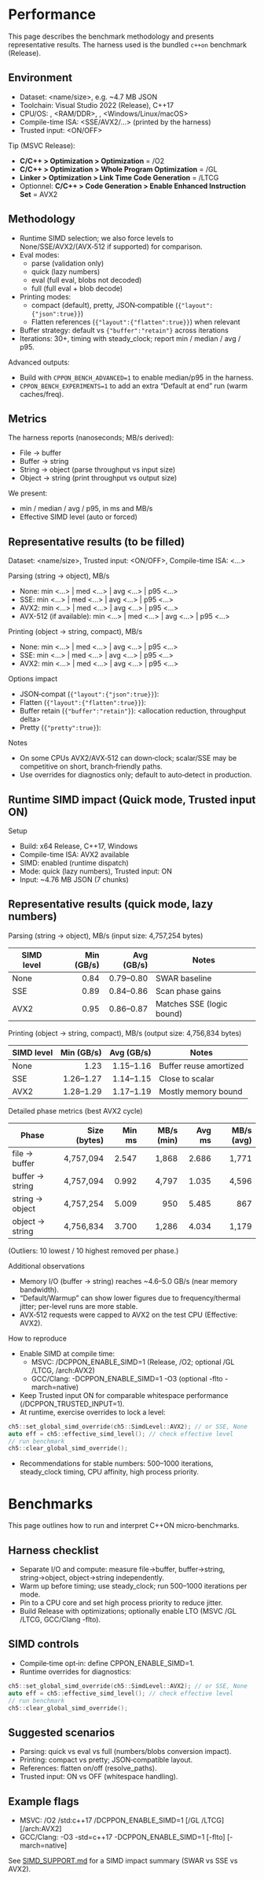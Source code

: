 # Performance

This page describes the benchmark methodology and presents representative results. The harness used is the bundled `c++on` benchmark (Release).

## Environment

- Dataset: <name/size>, e.g. ~4.7 MB JSON
- Toolchain: Visual Studio 2022 (Release), C++17
- CPU/OS: <CPU model>, <RAM/DDR>, <Storage>, <Windows/Linux/macOS>
- Compile-time ISA: <SSE/AVX2/...> (printed by the harness)
- Trusted input: <ON/OFF>

Tip (MSVC Release):
- __C/C++ > Optimization > Optimization__ = /O2
- __C/C++ > Optimization > Whole Program Optimization__ = /GL
- __Linker > Optimization > Link Time Code Generation__ = /LTCG
- Optionnel: __C/C++ > Code Generation > Enable Enhanced Instruction Set__ = AVX2

## Methodology

- Runtime SIMD selection; we also force levels to None/SSE/AVX2/(AVX‑512 if supported) for comparison.
- Eval modes:
  - parse (validation only)
  - quick (lazy numbers)
  - eval (full eval, blobs not decoded)
  - full (full eval + blob decode)
- Printing modes:
  - compact (default), pretty, JSON‑compatible (`{"layout":{"json":true}}`)
  - Flatten references (`{"layout":{"flatten":true}}`) when relevant
- Buffer strategy: default vs `{"buffer":"retain"}` across iterations
- Iterations: 30+, timing with steady_clock; report min / median / avg / p95.

Advanced outputs:
- Build with `CPPON_BENCH_ADVANCED=1` to enable median/p95 in the harness.
- `CPPON_BENCH_EXPERIMENTS=1` to add an extra “Default at end” run (warm caches/freq).

## Metrics

The harness reports (nanoseconds; MB/s derived):
- File → buffer
- Buffer → string
- String → object (parse throughput vs input size)
- Object → string (print throughput vs output size)

We present:
- min / median / avg / p95, in ms and MB/s
- Effective SIMD level (auto or forced)

## Representative results (to be filled)

Dataset: <name/size>, Trusted input: <ON/OFF>, Compile-time ISA: <...>

Parsing (string → object), MB/s
- None:   min <...> | med <...> | avg <...> | p95 <...>
- SSE:    min <...> | med <...> | avg <...> | p95 <...>
- AVX2:   min <...> | med <...> | avg <...> | p95 <...>
- AVX-512 (if available):   min <...> | med <...> | avg <...> | p95 <...>

Printing (object → string, compact), MB/s
- None:   min <...> | med <...> | avg <...> | p95 <...>
- SSE:    min <...> | med <...> | avg <...> | p95 <...>
- AVX2:   min <...> | med <...> | avg <...> | p95 <...>

Options impact
- JSON‑compat (`{"layout":{"json":true}}`): <delta vs compact>
- Flatten (`{"layout":{"flatten":true}}`): <delta when references present>
- Buffer retain (`{"buffer":"retain"}`): <allocation reduction, throughput delta>
- Pretty (`{"pretty":true}`): <delta vs compact>

Notes
- On some CPUs AVX2/AVX‑512 can down‑clock; scalar/SSE may be competitive on short, branch‑friendly paths.
- Use overrides for diagnostics only; default to auto‑detect in production.
## Runtime SIMD impact (Quick mode, Trusted input ON)

Setup
- Build: x64 Release, C++17, Windows
- Compile-time ISA: AVX2 available
- SIMD: enabled (runtime dispatch)
- Mode: quick (lazy numbers), Trusted input: ON
- Input: ~4.76 MB JSON (7 chunks)

## Representative results (quick mode, lazy numbers)

Parsing (string → object), MB/s (input size: 4,757,254 bytes)

| SIMD level | Min (GB/s) | Avg (GB/s) | Notes |
|------------|-----------:|-----------:|-------|
| None       | 0.84       | 0.79–0.80  | SWAR baseline |
| SSE        | 0.89       | 0.84–0.86  | Scan phase gains |
| AVX2       | 0.95       | 0.86–0.87  | Matches SSE (logic bound) |

Printing (object → string, compact), MB/s (output size: 4,756,834 bytes)

| SIMD level | Min (GB/s) | Avg (GB/s) | Notes |
|------------|-----------:|-----------:|-------|
| None       | 1.23       | 1.15–1.16  | Buffer reuse amortized |
| SSE        | 1.26–1.27  | 1.14–1.15  | Close to scalar |
| AVX2       | 1.28–1.29  | 1.17–1.19  | Mostly memory bound |

Detailed phase metrics (best AVX2 cycle)

| Phase            | Size (bytes) | Min ms | MB/s (min) | Avg ms | MB/s (avg) |
|------------------|-------------:|-------:|-----------:|-------:|-----------:|
| file → buffer    | 4,757,094    | 2.547  | 1,868      | 2.686  | 1,771 |
| buffer → string  | 4,757,094    | 0.992  | 4,797      | 1.035  | 4,596 |
| string → object  | 4,757,254    | 5.009  |   950      | 5.485  |   867 |
| object → string  | 4,756,834    | 3.700  | 1,286      | 4.034  | 1,179 |

(Outliers: 10 lowest / 10 highest removed per phase.)

Additional observations
- Memory I/O (buffer → string) reaches ~4.6–5.0 GB/s (near memory bandwidth).
- “Default/Warmup” can show lower figures due to frequency/thermal jitter; per-level runs are more stable.
- AVX‑512 requests were capped to AVX2 on the test CPU (Effective: AVX2).

How to reproduce
- Enable SIMD at compile time:
  - MSVC: /DCPPON_ENABLE_SIMD=1 (Release, /O2; optional /GL /LTCG, /arch:AVX2)
  - GCC/Clang: -DCPPON_ENABLE_SIMD=1 -O3 (optional -flto -march=native)
- Keep Trusted input ON for comparable whitespace performance (/DCPPON_TRUSTED_INPUT=1).
- At runtime, exercise overrides to lock a level:

```cpp
ch5::set_global_simd_override(ch5::SimdLevel::AVX2); // or SSE, None
auto eff = ch5::effective_simd_level(); // check effective level
// run benchmark
ch5::clear_global_simd_override();
```

- Recommendations for stable numbers: 500–1000 iterations, steady_clock timing, CPU affinity, high process priority.

# Benchmarks

This page outlines how to run and interpret C++ON micro‑benchmarks.

## Harness checklist
- Separate I/O and compute: measure file→buffer, buffer→string, string→object, object→string independently.
- Warm up before timing; use steady_clock; run 500–1000 iterations per mode.
- Pin to a CPU core and set high process priority to reduce jitter.
- Build Release with optimizations; optionally enable LTO (MSVC /GL /LTCG, GCC/Clang -flto).

## SIMD controls
- Compile‑time opt‑in: define CPPON_ENABLE_SIMD=1.
- Runtime overrides for diagnostics:

```cpp
ch5::set_global_simd_override(ch5::SimdLevel::AVX2); // or SSE, None
auto eff = ch5::effective_simd_level(); // check effective level
// run benchmark
ch5::clear_global_simd_override();
```

## Suggested scenarios
- Parsing: quick vs eval vs full (numbers/blobs conversion impact).
- Printing: compact vs pretty; JSON‑compatible layout.
- References: flatten on/off (resolve_paths).
- Trusted input: ON vs OFF (whitespace handling).

## Example flags
- MSVC: /O2 /std:c++17 /DCPPON_ENABLE_SIMD=1 [/GL /LTCG] [/arch:AVX2]
- GCC/Clang: -O3 -std=c++17 -DCPPON_ENABLE_SIMD=1 [-flto] [-march=native]

See [SIMD_SUPPORT.md](SIMD_SUPPORT.md) for a SIMD impact summary (SWAR vs SSE vs AVX2).